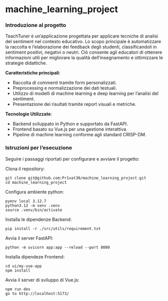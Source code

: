 # machine_learning_project

### Introduzione al progetto

TeachTuner è un’applicazione progettata per applicare tecniche di analisi del sentiment nel contesto educativo. Lo scopo principale è automatizzare la raccolta e l’elaborazione dei feedback degli studenti, classificandoli in sentiment positivi, negativi o neutri. Ciò consente agli educatori di ottenere informazioni utili per migliorare la qualità dell’insegnamento e ottimizzare le strategie didattiche.

**Caratteristiche principali**:

- Raccolta di commenti tramite form personalizzati.
- Preprocessing e normalizzazione dei dati testuali.
- Utilizzo di modelli di machine learning e deep learning per l’analisi del sentiment.
- Presentazione dei risultati tramite report visuali e metriche.

**Tecnologie Utilizzate**:

- Backend sviluppato in Python e supportato da FastAPI. 
- Frontend basato su Vue.js per una gestione interattiva. 
- Pipeline di machine learning conforme agli standard CRISP-DM.

### Istruzioni per l’esecuzione

Seguire i passaggi riportati per configurare e avviare il progetto:

Clona il repository:

    git clone git@github.com:Pr1vat30/machine_learning_project.git
    cd machine_learning_project

Configura ambiente python:

    pyenv local 3.12.7
    python3.12 -m venv .venv
    source .venv/bin/activate

Installa le dipendenze Backend:

    pip install -r ./src/utils/requirement.txt

Avvia il server FastAPI:

    python -m uvicorn app:app --reload --port 8080

Installa dipendeze Frontend:

    cd ui/my-vue-app
    npm install

Avvia il server di sviluppo di Vue.js:
    
    npm run dev
    go to http://localhost:5173/
